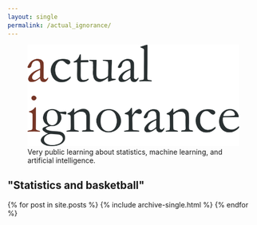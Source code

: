 ```yaml
---
layout: single
permalink: /actual_ignorance/
---
```


<!-- Banner heading -->
<figure>
<center> <img src="../assets/images/ai_banner.png" width="800px" /> </center>
<figcaption> Very public learning about statistics, machine learning, and artificial intelligence.  </figcaption>
</figure>

<!-- Posts 
{% include base_path %}
{% capture written_year %}'None'{% endcapture %}
{% for post in site.posts %}
{% capture year %}{{ post.date | date: '%Y' }}{% endcapture %}
{% if year != written_year %}
<h2 id="{{ year | slugify }}" class="archive__subtitle">{{ year }}</h2>
{% capture written_year %}{{ year }}{% endcapture %}
{% endif %}
{% include archive-single.html %}
{% endfor %} -->

<!-- Posts v2 (Manual for more control?) -->
<h2 id="Statistics and basketball" class="archive__subtitle">"Statistics and basketball"</h2>
{% for post in site.posts %}
{% include archive-single.html %}
{% endfor %}